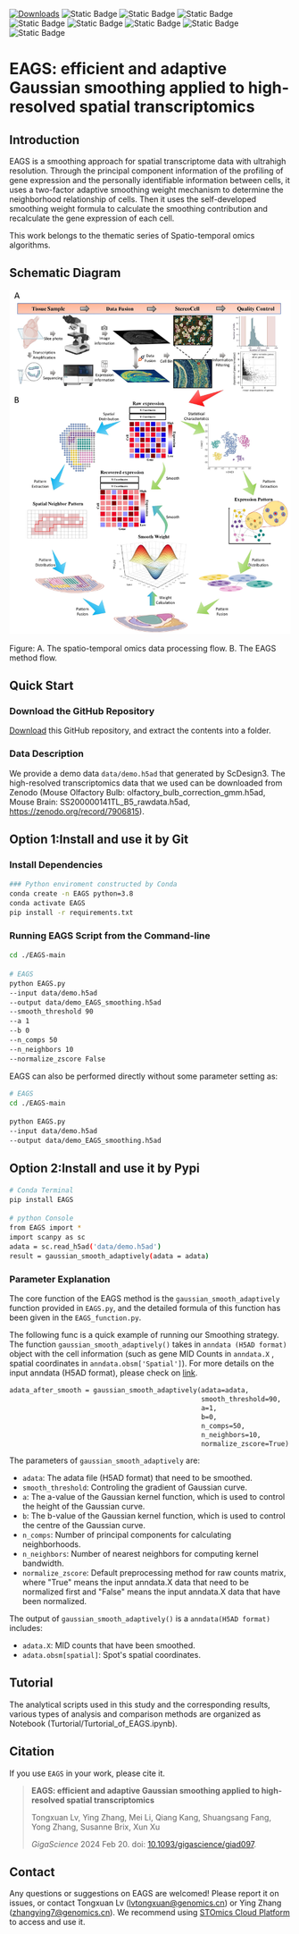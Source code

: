 [![Downloads](https://static.pepy.tech/badge/EAGS)](https://pepy.tech/project/EAGS)
![Static Badge](https://img.shields.io/badge/anndata->=0.8-purple)
![Static Badge](https://img.shields.io/badge/scanpy->=1.9-red)
![Static Badge](https://img.shields.io/badge/scipy->=1.9-yello)
![Static Badge](https://img.shields.io/badge/scikit_learn->=0.24-green)
![Static Badge](https://img.shields.io/badge/pandas->=1.3-orange)
![Static Badge](https://img.shields.io/badge/pandas->=1.3-white)
![Static Badge](https://img.shields.io/badge/numpy->=1.23-blue)
![Static Badge](https://img.shields.io/badge/argparse-8A2BE2)


# EAGS: efficient and adaptive Gaussian smoothing applied to high-resolved spatial transcriptomics
## Introduction
EAGS is a smoothing approach for spatial transcriptome data with ultrahigh resolution. 
Through the principal component information of the profiling of gene expression and the 
personally identifiable information between cells, it uses a two-factor adaptive smoothing 
weight mechanism to determine the neighborhood relationship of cells. Then it uses the 
self-developed smoothing weight formula to calculate the smoothing contribution and 
recalculate the gene expression of each cell.

This work belongs to the thematic series of Spatio-temporal omics algorithms.
## Schematic Diagram
![img.png](img/fig1.jpg)

Figure: A. The spatio-temporal omics data processing flow. B. The EAGS method flow.


## Quick Start

### Download the GitHub Repository
[Download](https://github.com/STOmics/EAGS/archive/refs/heads/main.zip) this GitHub repository, and extract the contents into a folder.

### Data Description
We provide a demo data `data/demo.h5ad` that generated by ScDesign3. The high-resolved transcriptomics data that we used
can be downloaded from Zenodo (Mouse Olfactory Bulb: olfactory_bulb_correction_gmm.h5ad, Mouse Brain: SS200000141TL_B5_rawdata.h5ad, https://zenodo.org/record/7906815).

## Option 1:Install and use it by Git
### Install Dependencies
```bash
### Python enviroment constructed by Conda
conda create -n EAGS python=3.8
conda activate EAGS
pip install -r requirements.txt
```


### Running EAGS Script from the Command-line

```bash
cd ./EAGS-main

# EAGS
python EAGS.py
--input data/demo.h5ad
--output data/demo_EAGS_smoothing.h5ad
--smooth_threshold 90
--a 1
--b 0
--n_comps 50
--n_neighbors 10
--normalize_zscore False
```

EAGS can also be performed directly without some parameter setting as:
```bash
# EAGS
cd ./EAGS-main

python EAGS.py
--input data/demo.h5ad
--output data/demo_EAGS_smoothing.h5ad
```

## Option 2:Install and use it by Pypi
```bash
# Conda Terminal
pip install EAGS

# python Console
from EAGS import *
import scanpy as sc
adata = sc.read_h5ad('data/demo.h5ad')
result = gaussian_smooth_adaptively(adata = adata)
```


### Parameter Explanation

The core function of the EAGS method is the `gaussian_smooth_adaptively` function provided in `EAGS.py`, and the 
detailed formula of this function has been given in the `EAGS_function.py`.

The following func is a quick example of running our Smoothing strategy. The function `gaussian_smooth_adaptively()` takes 
in `anndata (H5AD format)` 
object with the cell information (such as gene MID Counts in `anndata.X` , spatial coordinates in `anndata.obsm['Spatial']`). 
For more details on the input anndata (H5AD format), please check on [link](https://anndata.readthedocs.io/en/latest/).

    adata_after_smooth = gaussian_smooth_adaptively(adata=adata,
                                                    smooth_threshold=90,
                                                    a=1,
                                                    b=0,
                                                    n_comps=50,
                                                    n_neighbors=10,
                                                    normalize_zscore=True)

The parameters of  `gaussian_smooth_adaptively` are:
- `adata`: The adata file (H5AD format) that need to be smoothed.
- `smooth_threshold`: Controling the gradient of Gaussian curve.
- `a`: The a-value of the Gaussian kernel function, which is used to control the height of the Gaussian curve.
- `b`: The b-value of the Gaussian kernel function, which is used to control the centre of the Gaussian curve.
- `n_comps`: Number of principal components for calculating neighborhoods. 
- `n_neighbors`: Number of nearest neighbors for computing kernel bandwidth.
- `normalize_zscore`: Default preprocessing method for raw counts matrix, where "True" means the input anndata.X data that need to be normalized first and "False" means the input anndata.X data 
that have been normalized.

The output of `gaussian_smooth_adaptively()` is a `anndata(H5AD format)` includes:
- `adata.X`: MID counts that have been smoothed.
- `adata.obsm[spatial]`: Spot's spatial coordinates.

## Tutorial
The analytical scripts used in this study and the corresponding results, various types of analysis and comparison 
methods are organized as Notebook (Turtorial/Turtorial_of_EAGS.ipynb).

## Citation
If you use `EAGS` in your work, please cite it.
> **EAGS: efficient and adaptive Gaussian smoothing applied to high-resolved spatial transcriptomics**
>
> Tongxuan Lv, Ying Zhang, Mei Li, Qiang Kang, Shuangsang Fang, Yong Zhang, Susanne Brix, Xun Xu
> 
> _GigaScience_ 2024 Feb 20. doi: [10.1093/gigascience/giad097](https://doi.org/10.1093/gigascience/giad097).


## Contact
Any questions or suggestions on EAGS are welcomed! Please report it on issues, 
or contact Tongxuan Lv (lvtongxuan@genomics.cn) or Ying Zhang (zhangying7@genomics.cn).
We recommend using [STOmics Cloud Platform](https://cloud.stomics.tech/) to access and use it.
